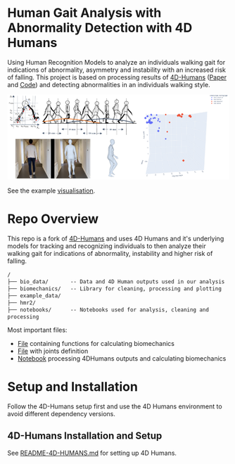 # Human Gait Analysis with Abnormality Detection with 4D Humans
Using Human Recognition Models to analyze an individuals walking gait for indications of abnormality, asymmetry and instability with an increased risk of falling.
This project is based on processing results of [4D-Humans](https://shubham-goel.github.io/4dhumans/) ([Paper](https://arxiv.org/pdf/2305.20091.pdf) and [Code](https://github.com/shubham-goel/4D-Humans)) and detecting abnormalities in an individuals walking style.

![teaser](assets/walking-teaser.png)

See the example [visualisation](https://drive.google.com/file/d/1xa-etX3aAzjuhvBy6Vb3kGbTrS8drLdg/view?usp=sharing).


# Repo Overview

This repo is a fork of [4D-Humans](https://github.com/shubham-goel/4D-Humans) and uses 4D Humans and it's underlying models for tracking and recognizing individuals to then analyze their walking gait for indications of abnormality, instability and higher risk of falling.

```
/
├── bio_data/       -- Data and 4D Human outputs used in our analysis 
├── biomechanics/   -- Library for cleaning, processing and plotting
├── example_data/
├── hmr2/
├── notebooks/      -- Notebooks used for analysis, cleaning and processing
```

Most important files:
* [File](biomechanics/functions.py) containing functions for calculating biomechanics
* [File](biomechanics/joints.py) with joints definition
* [Notebook](notebooks/biometrics.ipynb) processing 4DHumans outputs and calculating biomechanics
  
# Setup and Installation
Follow the 4D-Humans setup first and use the 4D Humans environment to avoid different dependency versions.

## 4D-Humans Installation and Setup
See [README-4D-HUMANS.md](README-4D-Humans.md) for setting up 4D Humans.
